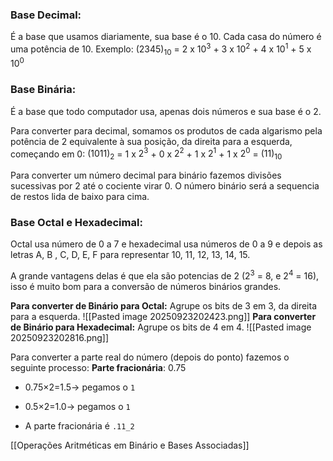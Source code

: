 
### Base Decimal:
É a base que usamos diariamente, sua base é o 10. Cada casa do número é uma potência de 10.
Exemplo:
$(2345)_{10}$ = 2 x $10^3$ + 3 x $10^2$ + 4 x $10^1$ + 5 x $10^0$

### Base Binária:
É a base que todo computador usa, apenas dois números e sua base é o 2.

Para converter para decimal, somamos os produtos de cada algarismo pela potência de 2 equivalente à sua posição, da direita para a esquerda, começando em 0:
$(1011)_{2}$ = 1 x $2^3$ + 0 x $2^2$ + 1 x $2^1$ + 1 x $2^0$ = $(11)_{10}$ 

Para converter um número decimal para binário fazemos divisões sucessivas por 2 até o cociente virar 0. O número binário será a sequencia de restos lida de baixo para cima.

### Base Octal e Hexadecimal:
Octal usa número de 0 a 7 e hexadecimal usa números de 0 a 9 e depois as letras A, B , C, D, E, F para representar 10, 11, 12, 13, 14, 15. 

A grande vantagens delas é que ela são potencias de 2 ($2^3$ = 8, e $2^4$ = 16), isso é muito bom para a conversão de números binários grandes.

**Para converter de Binário para Octal:** Agrupe os bits de 3 em 3, da direita para a esquerda.
![[Pasted image 20250923202423.png]]
**Para converter de Binário para Hexadecimal:** Agrupe os bits de 4 em 4.
![[Pasted image 20250923202816.png]]

Para converter a parte real do número (depois do ponto) fazemos o seguinte processo:
**Parte fracionária**: 0.75

- 0.75×2=1.5→ pegamos o `1`
    
- 0.5×2=1.0→ pegamos o `1`
    
- A parte fracionária é `.11_2`

[[Operações Aritméticas em Binário e Bases Associadas]]




